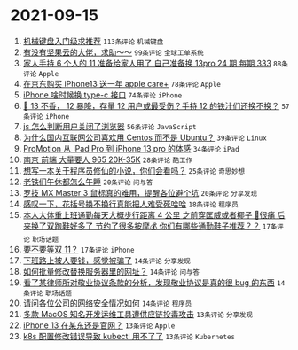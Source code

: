 # 2021-09-15

1. [机械键盘入门级求推荐](https://www.v2ex.com/t/801896) `113条评论` `机械键盘`
1. [有没有坚果云的大佬，求助～～](https://www.v2ex.com/t/801937) `99条评论` `全球工单系统`
1. [家人手持 6 个人的 11 准备给家人用了 自己准备换 13pro 24 期 每期 333](https://www.v2ex.com/t/801914) `88条评论` `Apple`
1. [在京东购买 iPhone13 送一年 apple care+](https://www.v2ex.com/t/801902) `78条评论` `Apple`
1. [iPhone 啥时候换 type-c 接口](https://www.v2ex.com/t/801918) `74条评论` `iPhone`
1. [📱 13 不香， 12 暴降，存量 12 用户或最受伤？手持 12 的铁汁们还换不换？](https://www.v2ex.com/t/802011) `57条评论` `iPhone`
1. [js 怎么判断用户关闭了浏览器](https://www.v2ex.com/t/801913) `56条评论` `JavaScript`
1. [为什么国内互联网公司喜欢用 Centos 而不是 Ubuntu？](https://www.v2ex.com/t/802052) `39条评论` `Linux`
1. [ProMotion 从 iPad Pro 到 iPhone 13 pro 的体感](https://www.v2ex.com/t/802039) `34条评论` `iPad`
1. [南京 前端 大量要人 965 20K-35K](https://www.v2ex.com/t/802016) `28条评论` `酷工作`
1. [想写一本关于程序员修仙的小说，你们会看吗？](https://www.v2ex.com/t/802036) `25条评论` `奇思妙想`
1. [老铁们午休都怎么午睡](https://www.v2ex.com/t/802010) `20条评论` `问与答`
1. [罗技 MX Master 3 鼠标真的难用，提醒各位避个坑](https://www.v2ex.com/t/801972) `20条评论` `分享发现`
1. [感叹一下，花括号换不换行真能把人难受死哈哈](https://www.v2ex.com/t/801982) `18条评论` `程序员`
1. [本人大体重上班通勤每天大概步行距离 4 公里 之前穿匡威或者椰子 🦶很痛 后来换了双跑鞋好多了 节约了很多按摩💰 你们有哪些通勤鞋子推荐？？](https://www.v2ex.com/t/802074) `17条评论` `职场话题`
1. [要不要等双 11？](https://www.v2ex.com/t/802071) `17条评论` `iPhone`
1. [下班路上被人要钱，感觉被骗了](https://www.v2ex.com/t/802119) `14条评论` `分享发现`
1. [如何批量修改替换服务器里的网址？](https://www.v2ex.com/t/802092) `14条评论` `问与答`
1. [看了某律师所对敬业协议条款的分析，发现敬业协议是真的很 bug 的东西](https://www.v2ex.com/t/802055) `14条评论` `职场话题`
1. [请问各位公司的网络安全情况如何](https://www.v2ex.com/t/802024) `14条评论` `程序员`
1. [多款 MacOS 知名开发运维工具遭供应链投毒攻击](https://www.v2ex.com/t/802120) `13条评论` `分享发现`
1. [iPhone 13 在某东还是官网？](https://www.v2ex.com/t/802103) `13条评论` `Apple`
1. [k8s 配置修改错误导致 kubectl 用不了了](https://www.v2ex.com/t/802053) `13条评论` `Kubernetes`
